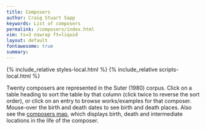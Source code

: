 ```yaml
---
title: Composers
author: Craig Stuart Sapp
keywords: List of composers
permalink: /composers/index.html
vim: ts=3 nowrap ft=liquid
layout: default
fontawesome: true
summary: 
---
```


{% include_relative styles-local.html %}
{% include_relative scripts-local.html %}

Twenty composers are represented in the Suter (1980) corpus.  Click
on a table heading to sort the table by that column (click
twice to reverse the sort order), or click on an entry to browse
works/examples for that composer.  Mouse-over the birth and death dates
to see birth and death places. Also see the <a
href="https://maps.polyrhythm.humdrum.org/composers/">composers
map</a>, which displays birth, death and intermediate locations
in the life of the composer.


<div id="composer-list-container"></div>




